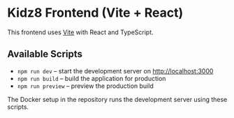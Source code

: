 # Kidz8 Frontend (Vite + React)

This frontend uses [Vite](https://vitejs.dev/) with React and TypeScript.

## Available Scripts

- `npm run dev` – start the development server on <http://localhost:3000>
- `npm run build` – build the application for production
- `npm run preview` – preview the production build

The Docker setup in the repository runs the development server using these scripts.
